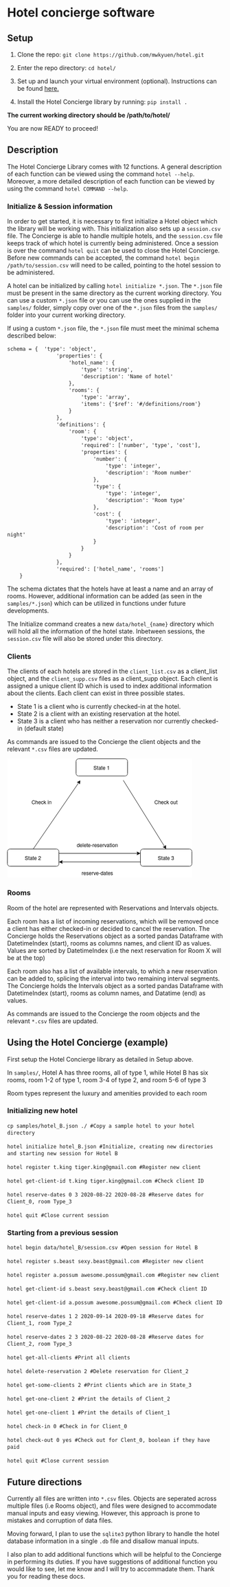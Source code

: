 # Hotel concierge software

## Setup

1) Clone the repo: `git clone https://github.com/mwkyuen/hotel.git`

2) Enter the repo directory: `cd hotel/`

3) Set up and launch your virtual environment (optional). Instructions can be found [here.](https://uoa-eresearch.github.io/eresearch-cookbook/recipe/2014/11/26/python-virtual-env/)

4) Install the Hotel Concierge library by running: `pip install .`

**The current working directory should be /path/to/hotel/**

You are now READY to proceed!

## Description

The Hotel Concierge Library comes with 12 functions. A general description of each function can be viewed using the command `hotel --help`. Moreover, a more detailed description of each function can be viewed by using the command `hotel COMMAND --help`.

### Initialize & Session information

In order to get started, it is necessary to first initialize a Hotel object which the library will be working with. This initialization also sets up a `session.csv` file. The Concierge is able to handle multiple hotels, and the `session.csv` file keeps track of which hotel is currently being administered. Once a session is over the command `hotel quit` can be used to close the Hotel Concierge. Before new commands can be accepted, the command `hotel begin /path/to/session.csv` will need to be called, pointing to the hotel session to be administered.

A hotel can be initialized by calling `hotel initialize *.json`. The `*.json` file must be present in the same directory as the current working directory. You can use a custom `*.json` file or you can use the ones supplied in the `samples/` folder, simply copy over one of the `*.json` files from the `samples/` folder into your current working directory. 

If using a custom `*.json` file, the `*.json` file must meet the minimal schema described below:

```
schema = {  'type': 'object',
                'properties': {
                    'hotel_name': {
                        'type': 'string',
                        'description': 'Name of hotel'
                    },
                    'rooms': {
                        'type': 'array',
                        'items': {'$ref': '#/definitions/room'}
                    }
                },
                'definitions': {
                    'room': {
                        'type': 'object',
                        'required': ['number', 'type', 'cost'],
                        'properties': {
                            'number': {
                                'type': 'integer',
                                'description': 'Room number'
                            },
                            'type': {
                                'type': 'integer',
                                'description': 'Room type'
                            },
                            'cost': {
                                'type': 'integer',
                                'description': 'Cost of room per night'
                            }
                        }
                    }
                },
                'required': ['hotel_name', 'rooms']
    }  
```

The schema dictates that the hotels have at least a name and an array of rooms. However, additional information can be added (as seen in the `samples/*.json`) which can be utilized in functions under future developments.

The Initialize command creates a new `data/hotel_{name}` directory which will hold all the information of the hotel state. Inbetween sessions, the `session.csv` file will also be stored under this directory.

### Clients
The clients of each hotels are stored in the `client_list.csv` as a client_list object, and the `client_supp.csv` files as a client_supp object. Each client is assigned a unique client ID which is used to index additional information about the clients. Each client can exist in three possible states. 

* State 1 is a client who is currently checked-in at the hotel. 
* State 2 is a client with an existing reservation at the hotel.
* State 3 is a client who has neither a reservation nor currently checked-in (default state)

As commands are issued to the Concierge the client objects and the relevant `*.csv` files are updated. 

![client_state_change](/images/client_state.png)

### Rooms
Room of the hotel are represented with Reservations and Intervals objects.

Each room has a list of incoming reservations, which will be removed once a client has either checked-in or decided to cancel the reservation. The Concierge holds the Reservations object as a sorted pandas Dataframe with DatetimeIndex (start), rooms as columns names, and client ID as values. Values are sorted by DatetimeIndex (i.e the next reservation for Room X will be at the top)

Each room also has a list of available intervals, to which a new reservation can be added to, splicing the interval into two remaining interval segments. The Concierge holds the Intervals object as a sorted pandas Dataframe with DatetimeIndex (start), rooms as column names, and Datatime (end) as values.

As commands are issued to the Concierge the room objects and the relevant `*.csv` files are updated. 

## Using the Hotel Concierge (example)

First setup the Hotel Concierge library as detailed in Setup above.

In `samples/`, Hotel A has three rooms, all of type 1, while Hotel B has six rooms, room 1-2 of type 1, room 3-4 of type 2, and room 5-6 of type 3

Room types represent the luxury and amenities provided to each room 

### Initializing new hotel
```
cp samples/hotel_B.json ./ #Copy a sample hotel to your hotel directory

hotel initialize hotel_B.json #Initialize, creating new directories and starting new session for Hotel B

hotel register t.king tiger.king@gmail.com #Register new client

hotel get-client-id t.king tiger.king@gmail.com #Check client ID

hotel reserve-dates 0 3 2020-08-22 2020-08-28 #Reserve dates for Client_0, room Type_3

hotel quit #Close current session
```
### Starting from a previous session

```
hotel begin data/hotel_B/session.csv #Open session for Hotel B

hotel register s.beast sexy.beast@gmail.com #Register new client

hotel register a.possum awesome.possum@gmail.com #Register new client

hotel get-client-id s.beast sexy.beast@gmail.com #Check client ID

hotel get-client-id a.possum awesome.possum@gmail.com #Check client ID

hotel reserve-dates 1 2 2020-09-14 2020-09-18 #Reserve dates for Client_1, room Type_2

hotel reserve-dates 2 3 2020-08-22 2020-08-28 #Reserve dates for Client_2, room Type_3

hotel get-all-clients #Print all clients

hotel delete-reservation 2 #Delete reservation for Client_2

hotel get-some-clients 2 #Print clients which are in State_3

hotel get-one-client 2 #Print the details of Client_2

hotel get-one-client 1 #Print the details of Client_1

hotel check-in 0 #Check in for Client_0

hotel check-out 0 yes #Check out for Clent_0, boolean if they have paid

hotel quit #Close current session
```

## Future directions
Currently all files are written into `*.csv` files. Objects are seperated across multiple files (i.e Rooms object), and files were designed to accommodate manual inputs and easy viewing. However, this approach is prone to mistakes and corruption of data files. 

Moving forward, I plan to use the `sqlite3` python library to handle the hotel database information in a single `.db` file and disallow manual inputs. 

I also plan to add additional functions which will be helpful to the Concierge in performing its duties. If you have suggestions of additional function you would like to see, let me know and I will try to accommadate them. Thank you for reading these docs. 